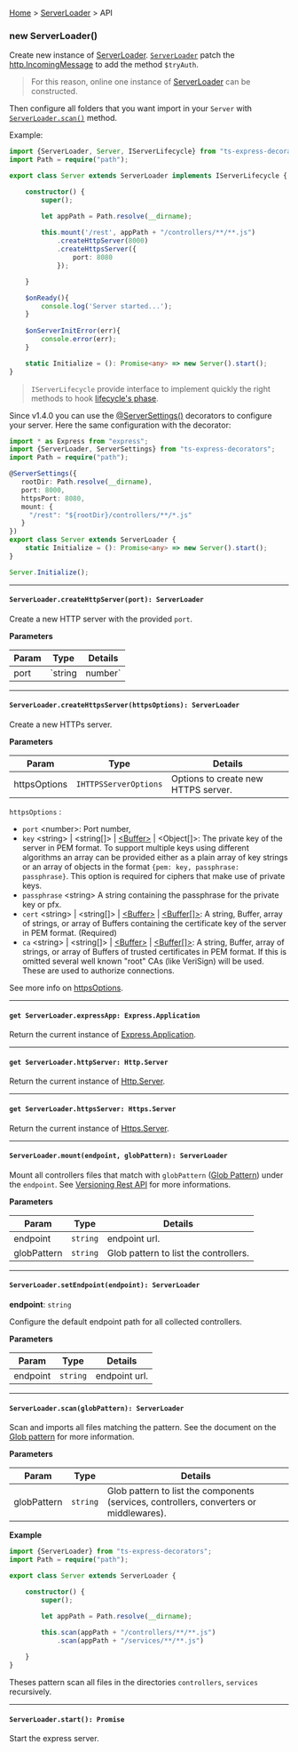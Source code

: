 [Home](https://github.com/Romakita/ts-express-decorators/wiki) > [ServerLoader](https://github.com/Romakita/ts-express-decorators/wiki/Class:-ServerLoader) > API

### new ServerLoader()

Create new instance of [ServerLoader](https://github.com/Romakita/ts-express-decorators/wiki/Class:-ServerLoader). [`ServerLoader`](https://github.com/Romakita/ts-express-decorators/wiki/Class:-ServerLoader) patch the [http.IncomingMessage](https://nodejs.org/api/http.html#http_class_http_incomingmessage) to add the method `$tryAuth`.
> For this reason, online one instance of [ServerLoader](https://github.com/Romakita/ts-express-decorators/wiki/Class:-ServerLoader) can be constructed.

Then configure all folders that you want import in your `Server` with [`ServerLoader.scan()`](#serverloaderscanglobpattern-serverloader) method.

Example:
```typescript
import {ServerLoader, Server, IServerLifecycle} from "ts-express-decorators";
import Path = require("path");

export class Server extends ServerLoader implements IServerLifecycle {

    constructor() {
        super();

        let appPath = Path.resolve(__dirname);
        
        this.mount('/rest', appPath + "/controllers/**/**.js")
            .createHttpServer(8000)
            .createHttpsServer({
                port: 8080
            });

    }  

    $onReady(){
        console.log('Server started...');
    }
    
    $onServerInitError(err){
        console.error(err);
    }

    static Initialize = (): Promise<any> => new Server().start();
}
```

> `IServerLifecycle` provide interface to implement quickly the right methods to hook [lifecycle's phase](https://github.com/Romakita/ts-express-decorators/wiki/Class:-ServerLoader---Lifecycle-Hooks). 

Since v1.4.0 you can use the [@ServerSettings()](https://github.com/Romakita/ts-express-decorators/wiki/Configure-server-with-decorator) decorators to configure your server. Here the same configuration with the decorator:

```typescript
import * as Express from "express";
import {ServerLoader, ServerSettings} from "ts-express-decorators";
import Path = require("path");

@ServerSettings({
   rootDir: Path.resolve(__dirname),
   port: 8000,
   httpsPort: 8080,
   mount: {
     "/rest": "${rootDir}/controllers/**/*.js"
   }
})
export class Server extends ServerLoader {
    static Initialize = (): Promise<any> => new Server().start();
}

Server.Initialize();
```

***

#### `ServerLoader.createHttpServer(port): ServerLoader`

Create a new HTTP server with the provided `port`.

**Parameters**

Param | Type | Details
---|---|---
port | `string|number` | The HTTP port server.

***

#### `ServerLoader.createHttpsServer(httpsOptions): ServerLoader`

Create a new HTTPs server.

**Parameters**

Param | Type | Details
---|---|---
httpsOptions | `IHTTPSServerOptions` | Options to create new HTTPS server.

`httpsOptions` <IHTTPSServerOptions>:

* `port` &lt;number&gt;: Port number,
* `key` &lt;string&gt; | &lt;string[]&gt; | [&lt;Buffer&gt;](https://nodejs.org/api/buffer.html#buffer_class_buffer) | &lt;Object[]&gt;: The private key of the server in PEM format. To support multiple keys using different algorithms an array can be provided either as a plain array of key strings or an array of objects in the format `{pem: key, passphrase: passphrase}`. This option is required for ciphers that make use of private keys.
* `passphrase` &lt;string&gt; A string containing the passphrase for the private key or pfx.
* `cert` &lt;string&gt; | &lt;string[]&gt; | [&lt;Buffer&gt;](https://nodejs.org/api/buffer.html#buffer_class_buffer) | [&lt;Buffer[]&gt;](https://nodejs.org/api/buffer.html#buffer_class_buffer): A string, Buffer, array of strings, or array of Buffers containing the certificate key of the server in PEM format. (Required)
* `ca` &lt;string&gt; | &lt;string[]&gt; | [&lt;Buffer&gt;](https://nodejs.org/api/buffer.html#buffer_class_buffer) | [&lt;Buffer[]&gt;](https://nodejs.org/api/buffer.html#buffer_class_buffer): A string, Buffer, array of strings, or array of Buffers of trusted certificates in PEM format. If this is omitted several well known "root" CAs (like VeriSign) will be used. These are used to authorize connections.

See more info on [httpsOptions](https://nodejs.org/api/tls.html#tls_tls_createserver_options_secureconnectionlistener).

***

#### `get ServerLoader.expressApp: Express.Application`

Return the current instance of [Express.Application](http://expressjs.com/fr/4x/api.html#app).

***

#### `get ServerLoader.httpServer: Http.Server`

Return the current instance of [Http.Server](https://nodejs.org/api/http.html#http_class_http_server).

***

#### `get ServerLoader.httpsServer: Https.Server`

Return the current instance of [Https.Server](https://nodejs.org/api/https.html#https_class_https_server).

***
#### `ServerLoader.mount(endpoint, globPattern): ServerLoader`

Mount all controllers files that match with `globPattern` ([Glob Pattern](https://www.npmjs.com/package/glob)) under the `endpoint`. See  [Versioning Rest API](https://github.com/Romakita/ts-express-decorators/wiki/Class:-ServerLoader-Versioning-Rest-API) for more informations.

**Parameters**

Param | Type | Details
---|---|---
endpoint | `string` | endpoint url.
globPattern | `string` | Glob pattern to list the controllers.

***

#### `ServerLoader.setEndpoint(endpoint): ServerLoader`
**endpoint**: `string`

Configure the default endpoint path for all collected controllers.

**Parameters**

Param | Type | Details
---|---|---
endpoint | `string` | endpoint url.

***

#### `ServerLoader.scan(globPattern): ServerLoader`

Scan and imports all files matching the pattern. See the document on the [Glob pattern](https://www.npmjs.com/package/glob) for more information.

**Parameters**

Param | Type | Details
---|---|---
globPattern | `string` | Glob pattern to list the components (services, controllers, converters or middlewares).

**Example**
```typescript
import {ServerLoader} from "ts-express-decorators";
import Path = require("path");

export class Server extends ServerLoader {

    constructor() {
        super();

        let appPath = Path.resolve(__dirname);
        
        this.scan(appPath + "/controllers/**/**.js")
            .scan(appPath + "/services/**/**.js")

    }
}
```
Theses pattern scan all files in the directories `controllers`, `services` recursively.

***

#### `ServerLoader.start(): Promise`

Start the express server.